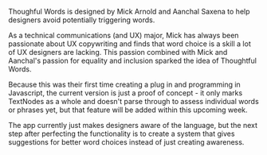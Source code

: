 Thoughful Words is designed by Mick Arnold and Aanchal Saxena to help designers avoid potentially triggering words. 

As a technical communications (and UX) major, Mick has always been passionate about UX copywriting and finds that word choice is a skill a lot of UX designers are lacking. This passion combined with Mick and Aanchal's passion for equality and inclusion sparked the idea of Thoughtful Words. 

Because this was their first time creating a plug in and programming in Javascript, the current version is just a proof of concept - it only marks TextNodes as a whole and doesn't parse through to assess individual words or phrases yet, but that feature will be added within this upcoming week. 

The app currently just makes designers aware of the language, but the next step after perfecting the functionality is to create a system that gives suggestions for better word choices instead of just creating awareness.